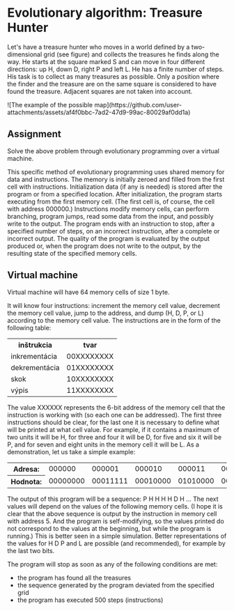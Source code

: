 <h1>Evolutionary algorithm: Treasure Hunter</h1>
<p>Let's have a treasure hunter who moves in a world defined by a two-dimensional grid (see figure) and collects the treasures he finds along the way. He starts at the square marked S and can move in four different directions: up H, down D, right P and left L. He has a finite number of steps. His task is to collect as many treasures as possible. Only a position where the finder and the treasure are on the same square is considered to have found the treasure. Adjacent squares are not taken into account. </p>
![The example of the possible map](https://github.com/user-attachments/assets/af4f0bbc-7ad2-47d9-99ac-80029af0dd1a)

<h2>Assignment</h2>
<p>Solve the above problem through evolutionary programming over a virtual machine.</p>

<p>This specific method of evolutionary programming uses shared memory for data and instructions. The memory is initially zeroed and filled from the first cell with instructions. Initialization data (if any is needed) is stored after the program or from a specified location. After initialization, the program starts executing from the first memory cell. (The first cell is, of course, the cell with address 000000.) Instructions modify memory cells, can perform branching, program jumps, read some data from the input, and possibly write to the output. The program ends with an instruction to stop, after a specified number of steps, on an incorrect instruction, after a complete or incorrect output. The quality of the program is evaluated by the output produced or, when the program does not write to the output, by the resulting state of the specified memory cells.</p>

<h2>Virtual machine</h2>
<p>Virtual machine will have 64 memory cells of size 1 byte.</p>
<p>It will know four instructions: increment the memory cell value, decrement the memory cell value, jump to the address, and dump (H, D, P, or L) according to the memory cell value. The instructions are in the form of the following table:</p>
<table>
    <tr>
        <th>inštrukcia</th>
        <th>tvar</th>
    </tr>
    <tr>
        <td>inkrementácia</td>
        <td>00XXXXXXXX</td>
    </tr>
    <tr>
        <td>dekrementácia</td>
        <td>01XXXXXXXX</td>
    </tr>
    <tr>
        <td>skok</td>
        <td>10XXXXXXXX</td>
    </tr>
    <tr>
        <td>výpis</td>
        <td>11XXXXXXXX</td>
    </tr>
</table>

<p>The value XXXXXX represents the 6-bit address of the memory cell that the instruction is working with (so each one can be addressed). The first three instructions should be clear, for the last one it is necessary to define what will be printed at what cell value. For example, if it contains a maximum of two units it will be H, for three and four it will be D, for five and six it will be P, and for seven and eight units in the memory cell it will be L. As a demonstration, let us take a simple example:</p>
<table>
    <tr>
        <th>Adresa:</th>
        <td>000000</td>
        <td>000001</td>
        <td>000010</td>
        <td>000011</td>
        <td>000100</td>
        <td>000101</td>
        <td>000110</td>
        <td>...</td>
    </tr>
    <tr>
        <th>Hodnota:</th>
        <td>00000000</td>
        <td>00011111</td>
        <td>00010000</td>
        <td>01010000</td>
        <td>00000101</td>
        <td>11000000</td>
        <td>10000100</td>
        <td>...</td>
    </tr>
</table>

<p>The output of this program will be a sequence: P H H H H D H ... The next values will depend on the values of the following memory cells. (I hope it is clear that the above sequence is output by the instruction in memory cell with address 5. And the program is self-modifying, so the values printed do not correspond to the values at the beginning, but while the program is running.) This is better seen in a simple simulation. Better representations of the values for H D P and L are possible (and recommended), for example by the last two bits.</p>
<p>The program will stop as soon as any of the following conditions are met:</p>
<ul>
  <li>the program has found all the treasures </li>
  <li>the sequence generated by the program deviated from the specified grid </li>
  <li>the program has executed 500 steps (instructions) </li>
</ul>


